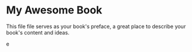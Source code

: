 # My Awesome Book

This file file serves as your book's preface, a great place to describe your book's content and ideas.





e

